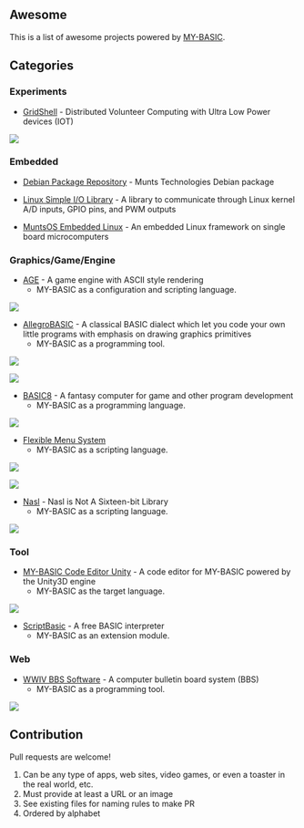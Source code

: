 ## Awesome

This is a list of awesome projects powered by [MY-BASIC](https://github.com/paladin-t/my_basic/).

## Categories

### Experiments

* [GridShell](https://github.com/invpe/GridShell) - Distributed Volunteer Computing with Ultra Low Power devices (IOT)

![](imgs/gridshell_small1.png)

### Embedded

* [Debian Package Repository](http://repo.munts.com/debian9) - Munts Technologies Debian package

* [Linux Simple I/O Library](http://git.munts.com/libsimpleio) - A library to communicate through Linux kernel A/D inputs, GPIO pins, and PWM outputs

* [MuntsOS Embedded Linux](http://git.munts.com/arm-linux-mcu) - An embedded Linux framework on single board microcomputers

### Graphics/Game/Engine

* [AGE](https://github.com/paladin-t/ascii_game_engine/) - A game engine with ASCII style rendering
	* MY-BASIC as a configuration and scripting language.

![](imgs/age1.png)

* [AllegroBASIC](http://allegrobasic.pulsar2d.org/) - A classical BASIC dialect which let you code your own little programs with emphasis on drawing graphics primitives
	* MY-BASIC as a programming tool.

![](imgs/allegrobasic1.png)

![](imgs/allegrobasic2.png)

* [BASIC8](https://paladin-t.github.io/b8/) - A fantasy computer for game and other program development
	* MY-BASIC as a programming language.

![](imgs/basic81.png)

* [Flexible Menu System](https://github.com/my-basic/awesome/issues/1)
	* MY-BASIC as a scripting language.

![](imgs/flexible_menu_system1.png)

![](imgs/flexible_menu_system2.png)

* [Nasl](https://github.com/jacmoe/nasl/) - Nasl is Not A Sixteen-bit Library
	* MY-BASIC as a scripting language.

![](imgs/nasl1.jpg)

### Tool

* [MY-BASIC Code Editor Unity](https://github.com/my-basic/code_editor_unity/) - A code editor for MY-BASIC powered by the Unity3D engine
	* MY-BASIC as the target language.

![](imgs/code_editor_unity1.png)

* [ScriptBasic](http://scriptbasic.com/) - A free BASIC interpreter
	* MY-BASIC as an extension module.

### Web

* [WWIV BBS Software](http://www.wwivbbs.org/) - A computer bulletin board system (BBS)
	* MY-BASIC as a programming tool.

![](imgs/wwiv1.png)

## Contribution

Pull requests are welcome!

1. Can be any type of apps, web sites, video games, or even a toaster in the real world, etc.
2. Must provide at least a URL or an image
3. See existing files for naming rules to make PR
4. Ordered by alphabet
